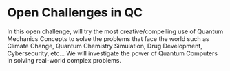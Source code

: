 # Open Challenges in QC
In this open challenge, will try the most creative/compelling use of Quantum Mechanics Concepts to solve the problems that face the world such as Climate Change, Quantum Chemistry Simulation, Drug Development, Cybersecurity, etc... We will investigate the power of Quantum Computers in solving real-world complex problems.

 
